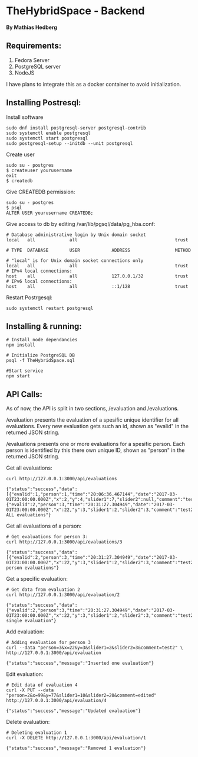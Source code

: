 # TheHybridSpace - Backend
**By Mathias Hedberg**

## Requirements:
1. Fedora Server
2. PostgreSQL server
3. NodeJS

I have plans to integrate this as a docker container to avoid initialization.

## Installing Postresql:

Install software
```
sudo dnf install postgresql-server postgresql-contrib
sudo systemctl enable postgresql
sudo systemctl start postgresql
sudo postgresql-setup --initdb --unit postgresql

```

Create user
```
sudo su - postgres
$ createuser yourusername
exit
$ createdb
```

Give CREATEDB permission:
```
sudo su - postgres
$ psql
ALTER USER yourusername CREATEDB;
```

Give access to db by editing /var/lib/pgsql/data/pg_hba.conf:
```
# Database administrative login by Unix domain socket
local   all             all                                     trust

# TYPE  DATABASE        USER            ADDRESS                 METHOD

# "local" is for Unix domain socket connections only
local   all             all                                     trust
# IPv4 local connections:
host    all             all             127.0.0.1/32            trust
# IPv6 local connections:
host    all             all             ::1/128                 trust

```

Restart Postrgesql:
```
sudo systemctl restart postgresql
```

## Installing & running:
```
# Install node dependancies
npm install

# Initialize PostgreSQL DB
psql -f TheHybridSpace.sql

#Start service
npm start
```

## API Calls:
As of now, the API is split in two sections, /evaluation and /evaluation**s**.

/evaluation presents the evaluation of a spesific unique identifier for all evaluations. Every new evaluation gets such an id, shown as "evalid" in the returned JSON string.

/evaluation**s** presents one or more evaluations for a spesific person. Each person is identified by this there own unique ID, shown as "person" in the returned JSON string.

Get all evaluations:
```
curl http://127.0.0.1:3000/api/evaluations

{"status":"success","data":[{"evalid":1,"person":1,"time":"20:06:36.467144","date":"2017-03-01T23:00:00.000Z","x":2,"y":4,"slider1":7,"slider2":null,"comment":"test"},{"evalid":2,"person":3,"time":"20:31:27.304949","date":"2017-03-01T23:00:00.000Z","x":22,"y":3,"slider1":2,"slider2":3,"comment":"test2"}],"message":"Retrieved ALL evaluations"}
```
Get all evaluations of a person:
```
# Get evaluations for person 3:
curl http://127.0.0.1:3000/api/evaluations/3

{"status":"success","data":[{"evalid":2,"person":3,"time":"20:31:27.304949","date":"2017-03-01T23:00:00.000Z","x":22,"y":3,"slider1":2,"slider2":3,"comment":"test2"}],"message":"Retrieved person evaluations"}
```
Get a specific evaluation:
```
# Get data from evaluation 2
curl http://127.0.0.1:3000/api/evaluation/2

{"status":"success","data":{"evalid":2,"person":3,"time":"20:31:27.304949","date":"2017-03-01T23:00:00.000Z","x":22,"y":3,"slider1":2,"slider2":3,"comment":"test2"},"message":"Retrieved single evaluation"}
```

Add evaluation:
```
# Adding evaluation for person 3
curl --data "person=3&x=22&y=3&slider1=2&slider2=3&comment=test2" \
http://127.0.0.1:3000/api/evaluation

{"status":"success","message":"Inserted one evaluation"}
```
Edit evaluation:
```
# Edit data of evaluation 4
curl -X PUT --data "person=2&x=99&y=77&slider1=10&slider2=20&comment=edited" http://127.0.0.1:3000/api/evaluation/4

{"status":"success","message":"Updated evaluation"}
```
Delete evaluation:
```
# Deleting evaluation 1
curl -X DELETE http://127.0.0.1:3000/api/evaluation/1

{"status":"success","message":"Removed 1 evaluation"}
```
